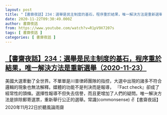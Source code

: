 ```yaml
---
layout: post
title: "【書齋夜話】234：選舉是民主制度的基石，程序重於結果，唯一解決方法是重新選舉（2020-11-23）"
date: 2020-11-22T09:30:49.000Z
author: 書齋夜話
from: https://www.youtube.com/watch?v=R1pV9X7207s
tags: [ 書齋夜話 ]
categories: [ 書齋夜話 ]
---
```

<!--1606037449000-->
[【書齋夜話】234：選舉是民主制度的基石，程序重於結果，唯一解決方法是重新選舉（2020-11-23）](https://www.youtube.com/watch?v=R1pV9X7207s)
------

<div>
美國大選牽動了全世界。不單單是川普律師團隊的指控，大選中出現的諸多不符合邏輯的現象也無法解釋。媒體的功能不是判決而是報導， 『Fact check』卻成了經常性的頭條。選擇性報導不但失去信譽，而且更增加了人們的疑問。唯一解決方法是排除郵寄選票，重新舉行公正的選舉。常識(commonsense) ✌【書齋夜話】2020年11月22日於聽風論雨齋
</div>
